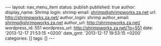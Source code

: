 --- layout: nav\_menu\_item status: publish published: true author:
display\_name: Shrimp login: shrimp email: shrimp@shrimpworks.za.net
url: http://shrimpworks.za.net/ author\_login: shrimp author\_email:
shrimp@shrimpworks.za.net author\_url: http://shrimpworks.za.net/
wordpress\_id: 551 wordpress\_url: http://shrimpworks.za.net/?p=551
date: '2013-12-17 21:53:15 +0200' date\_gmt: '2013-12-17 19:53:15 +0200'
categories: \[\] tags: \[\] ---
